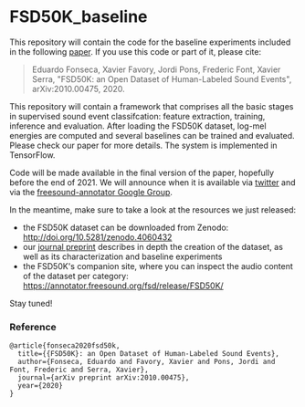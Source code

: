 # FSD50K_baseline

This repository will contain the code for the baseline experiments included in the following <a href="https://arxiv.org/pdf/2010.00475.pdf" target="_blank">paper</a>. If you use this code or part of it, please cite:

>Eduardo Fonseca, Xavier Favory, Jordi Pons, Frederic Font, Xavier Serra, "FSD50K: an Open Dataset of Human-Labeled Sound Events", arXiv:2010.00475, 2020.

This repository will contain a framework that comprises all the basic stages in supervised sound event classifcation: feature extraction, training, inference and evaluation. After loading the FSD50K dataset, log-mel energies are computed and several baselines can be trained and evaluated. Please check our paper for more details. The system is implemented in TensorFlow.

Code will be made available in the final version of the paper, hopefully before the end of 2021. We will announce when it is available via <a href="https://twitter.com/edfonseca_" target="_blank">twitter</a> and via the <a href="https://groups.google.com/g/freesound-annotator" target="_blank">freesound-annotator Google Group</a>.

In the meantime, make sure to take a look at the resources we just released:

- the FSD50K dataset can be downloaded from Zenodo: <a href="http://doi.org/10.5281/zenodo.4060432" target="_blank">http://doi.org/10.5281/zenodo.4060432</a>
- our <a href="https://arxiv.org/pdf/2010.00475.pdf" target="_blank">journal preprint</a> describes in depth the creation of the dataset, as well as its characterization and baseline experiments
- the FSD50K's companion site, where you can inspect the audio content of the dataset per category: <a href="https://annotator.freesound.org/fsd/release/FSD50K/" target="_blank">https://annotator.freesound.org/fsd/release/FSD50K/</a>


Stay tuned!


### Reference
```
@article{fonseca2020fsd50k,
  title={{FSD50K}: an Open Dataset of Human-Labeled Sound Events},
  author={Fonseca, Eduardo and Favory, Xavier and Pons, Jordi and Font, Frederic and Serra, Xavier},
  journal={arXiv preprint arXiv:2010.00475},
  year={2020}
}

```
